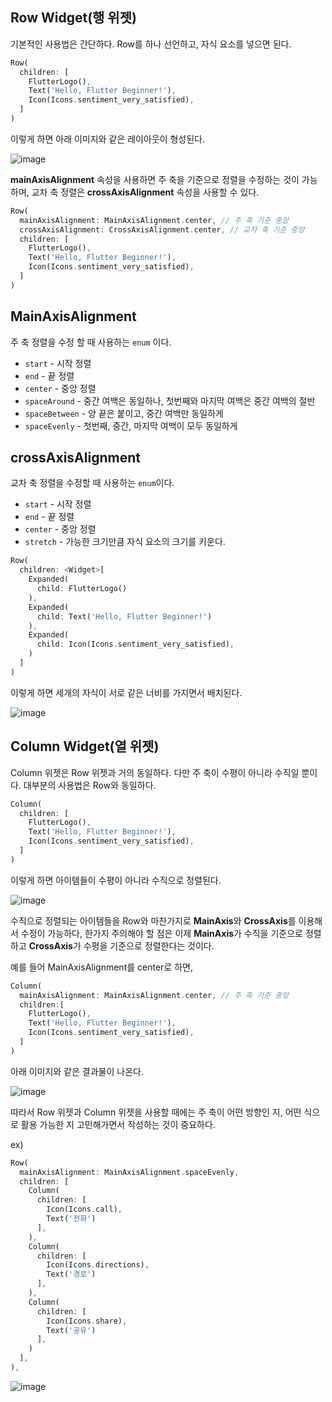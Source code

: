 Row Widget(행 위젯)
--
기본적인 사용법은 간단하다. Row를 하나 선언하고, 자식 요소를 넣으면 된다.

```dart
Row(
  children: [
    FlutterLogo(),
    Text('Hello, Flutter Beginner!'),
    Icon(Icons.sentiment_very_satisfied),
  ]
)
```
이렇게 하면 아래 이미지와 같은 레이아웃이 형성된다.

![image](https://user-images.githubusercontent.com/74492426/123543904-bd393100-d78b-11eb-86ac-6f797662a773.png)

**mainAxisAlignment** 속성을 사용하면 주 축을 기준으로 정렬을 수정하는 것이 가능하며, 교차 축 정렬은 **crossAxisAlignment** 속성을 사용할 수 있다.

```dart
Row(
  mainAxisAlignment: MainAxisAlignment.center, // 주 축 기준 중앙
  crossAxisAlignment: CrossAxisAlignment.center, // 교차 축 기준 중앙
  children: [
    FlutterLogo(),
    Text('Hello, Flutter Beginner!'),
    Icon(Icons.sentiment_very_satisfied),
  ]
)
```

MainAxisAlignment
--
주 축 정렬을 수정 할 때 사용하는 ```enum``` 이다.
* ```start``` - 시작 정렬
* ```end``` - 끝 정렬
* ```center``` - 중앙 정렬
* ```spaceAround``` - 중간 여백은 동일하나, 첫번째와 마지막 여백은 중간 여백의 절반
* ```spaceBetween``` - 양 끝은 붙이고, 중간 여백만 동일하게
* ```spaceEvenly``` - 첫번째, 중간, 마지막 여백이 모두 동일하게

crossAxisAlignment
--
교차 축 정렬을 수정할 때 사용하는 ```enum```이다.
* ```start``` - 시작 정렬
* ```end``` - 끝 정렬
* ```center``` - 중앙 정렬
* ```stretch``` - 가능한 크기만큼 자식 요소의 크기를 키운다.

```dart
Row(
  children: <Widget>[
    Expanded(
      child: FlutterLogo()
    ),
    Expanded(
      child: Text('Hello, Flutter Beginner!')
    ),
    Expanded(
      child: Icon(Icons.sentiment_very_satisfied),
    )
  ]
)
```
이렇게 하면 세개의 자식이 서로 같은 너비를 가지면서 배치된다.

![image](https://user-images.githubusercontent.com/74492426/123544542-b829b100-d78e-11eb-89fb-45eb416339db.png)

Column Widget(열 위젯)
---
Column 위젯은 Row 위젯과 거의 동일하다. 다만 주 축이 수평이 아니라 수직일 뿐이다. 대부분의 사용법은 Row와 동일하다.

```dart
Column(
  children: [
    FlutterLogo(),
    Text('Hello, Flutter Beginner!'),
    Icon(Icons.sentiment_very_satisfied),
  ]
)
```
이렇게 하면 아이템들이 수평이 아니라 수직으로 정렬된다.

![image](https://user-images.githubusercontent.com/74492426/123544581-f0c98a80-d78e-11eb-9c55-b8268f1b514d.png)

수직으로 정렬되는 아이템들을 Row와 마찬가지로 **MainAxis**와 **CrossAxis**를 이용해서 수정이 가능하다, 한가지 주의해야 할 점은 이제 **MainAxis**가 수직을 기준으로 정렬하고 **CrossAxis**가 수평을 기준으로 정렬한다는 것이다.

예를 들어 MainAxisAlignment를 center로 하면,
```dart
Column(
  mainAxisAlignment: MainAxisAlignment.center, // 주 축 기준 중앙
  children:[
    FlutterLogo(),
    Text('Hello, Flutter Beginner!'),
    Icon(Icons.sentiment_very_satisfied),
  ]
)
```
아래 이미지와 같은 결과물이 나온다.

![image](https://user-images.githubusercontent.com/74492426/123544660-46059c00-d78f-11eb-98e7-8177d0fe76ec.png)

따라서 Row 위젯과 Column 위젯을 사용할 때에는 주 축이 어떤 방향인 지, 어떤 식으로 활용 가능한 지 고민해가면서 작성하는 것이 중요하다.

ex)
```dart
Row(
  mainAxisAlignment: MainAxisAlignment.spaceEvenly,
  children: [
    Column(
      children: [
        Icon(Icons.call),
        Text('전화')
      ],
    ),
    Column(
      children: [
        Icon(Icons.directions),
        Text('경로')
      ],
    ),
    Column(
      children: [
        Icon(Icons.share),
        Text('공유')
      ],
    )
  ],
),
```

![image](https://user-images.githubusercontent.com/74492426/123544773-c7f5c500-d78f-11eb-94fa-15bd758c4bd5.png)



